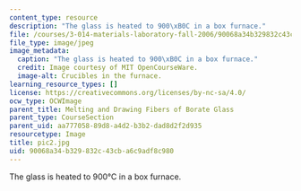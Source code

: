 ```yaml
---
content_type: resource
description: "The glass is heated to 900\xB0C in a box furnace."
file: /courses/3-014-materials-laboratory-fall-2006/90068a34b329832c43cba6c9adf8c980_pic2.jpg
file_type: image/jpeg
image_metadata:
  caption: "The glass is heated to 900\xB0C in a box furnace."
  credit: Image courtesy of MIT OpenCourseWare.
  image-alt: Crucibles in the furnace.
learning_resource_types: []
license: https://creativecommons.org/licenses/by-nc-sa/4.0/
ocw_type: OCWImage
parent_title: Melting and Drawing Fibers of Borate Glass
parent_type: CourseSection
parent_uid: aa777058-89d8-a4d2-b3b2-dad8d2f2d935
resourcetype: Image
title: pic2.jpg
uid: 90068a34-b329-832c-43cb-a6c9adf8c980
---
```

The glass is heated to 900°C in a box furnace.